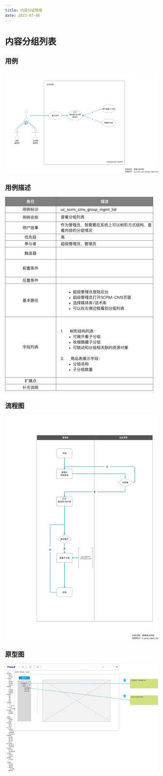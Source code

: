 ```yaml
---
title: 内容分组管理
date: 2023-07-08
---
```



# 内容分组列表

## 用例

![](../../../../images/uc_scrm_cms_group_mgmt_list.png)

## 用例描述
![](../../../../images/uc_desc_scrm_cms_group_mgmt_list.png)

## 流程图

![](../../../../images/fl_scrm_cms_group_mgmt_list.png)

## 原型图

![](../../../../images/pt_scrm_cms_group_mgmt_list.png)





